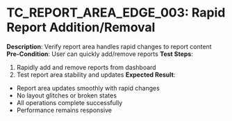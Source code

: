 # TC_REPORT_AREA_EDGE_003: Rapid Report Addition/Removal

**Description**: Verify report area handles rapid changes to report content
**Pre-Condition**: User can quickly add/remove reports
**Test Steps**:
1. Rapidly add and remove reports from dashboard
2. Test report area stability and updates
**Expected Result**:
- Report area updates smoothly with rapid changes
- No layout glitches or broken states
- All operations complete successfully
- Performance remains responsive